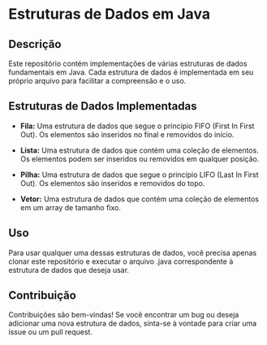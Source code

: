 # Estruturas de Dados em Java

## Descrição

Este repositório contém implementações de várias estruturas de dados fundamentais em Java. Cada estrutura de dados é implementada em seu próprio arquivo para facilitar a compreensão e o uso.

## Estruturas de Dados Implementadas

- **Fila:** Uma estrutura de dados que segue o princípio FIFO (First In First Out). Os elementos são inseridos no final e removidos do início.

- **Lista:** Uma estrutura de dados que contém uma coleção de elementos. Os elementos podem ser inseridos ou removidos em qualquer posição.

- **Pilha:** Uma estrutura de dados que segue o princípio LIFO (Last In First Out). Os elementos são inseridos e removidos do topo.

- **Vetor:** Uma estrutura de dados que contém uma coleção de elementos em um array de tamanho fixo.

## Uso

Para usar qualquer uma dessas estruturas de dados, você precisa apenas clonar este repositório e executar o arquivo .java correspondente à estrutura de dados que deseja usar.

## Contribuição

Contribuições são bem-vindas! Se você encontrar um bug ou deseja adicionar uma nova estrutura de dados, sinta-se à vontade para criar uma issue ou um pull request.


